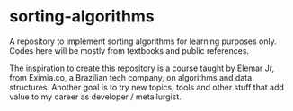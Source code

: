 # sorting-algorithms
A repository to implement sorting algorithms for learning purposes only. Codes here will be mostly from textbooks and public references.

The inspiration to create this repository is a course taught by Elemar Jr, from Eximia.co, a Brazilian tech company, on algorithms and data structures. Another goal is to try new topics, tools and other stuff that add value to my career as developer / metallurgist.
